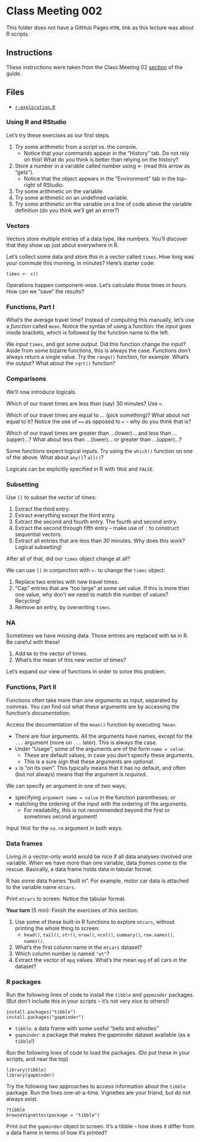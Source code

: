 # Class Meeting 002
This folder does not have a GitHub Pages `HTML` link as this lecture was about R scripts.

## Instructions
These instructions were taken from the Class Meeting 02 [section](https://stat545guidebook.netlify.com/introduction-to-r.html) of the guide.

## Files
* [`r-exploration.R`](https://github.com/dy-lin/STAT545-participation/blob/master/cm002/cm002-r_exploration.R)

### Using R and RStudio

Let’s try these exercises as our first steps.

1. Try some arithmetic from a script vs. the console.
    * Notice that your commands appear in the “History” tab. Do not rely on this! What do you think is better than relying on the history?
1. Store a number in a variable called number using <- (read this arrow as “gets”).
    * Notice that the object appears in the “Environment” tab in the top-right of RStudio.
1. Try some arithmetic on the variable.
1. Try some arithmetic on an undefined variable.
1. Try some arithmetic on the variable on a line of code above the variable definition (do you think we’ll get an error?)

### Vectors

Vectors store multiple entries of a data type, like numbers. You’ll discover that they show up just about everywhere in R.

Let’s collect some data and store this in a vector called `times`. How long was your commute this morning, in minutes? Here’s starter code:
```
times <- c()
```
Operations happen component-wise. Let’s calculate those times in hours. How can we “save” the results?

### Functions, Part I

What’s the average travel time? Instead of computing this manually, let’s use a _function_ called `mean`. Notice the syntax of using a function: the _input_ goes inside brackets, which is followed by the function name to the left.

We _input_ `times`, and got some _output_. Did this function change the input? Aside from some bizarre functions, this is always the case. Functions don’t always return a single value. Try the `range()` function, for example. What’s the output? What about the `sqrt()` function?

### Comparisons

We’ll now introduce logicals.

Which of our travel times are less than (say) 30 minutes? Use `<`.

Which of our travel times are equal to … (pick something)? What about not equal to it? Notice the use of `==` as opposed to `=` – why do you think that is?

Which of our travel times are greater than …(lower)… and less than …(upper)…? What about less than …(lower)… or greater than …(upper)…?

Some functions expect logical inputs. Try using the `which()` function on one of the above. What about `any()`? `all()`?

Logicals can be explicitly specified in R with `TRUE` and `FALSE`.

### Subsetting
Use `[]` to subset the vector of times:

1. Extract the third entry.
1. Extract everything except the third entry.
1. Extract the second and fourth entry. The fourth and second entry.
1. Extract the second through fifth entry – make use of `:` to construct sequential vectors.
1. Extract all entries that are less than 30 minutes. Why does this work? Logical subsetting!

After all of that, did our `times` object change at all?

We can use `[]` in conjunction with `<-` to change the `times` object:

1. Replace two entries with new travel times.
1. “Cap” entries that are “too large” at some set value. If this is more than one value, why don’t we need to match the number of values? Recycling!
1. Remove an entry, by overwriting `times`.

### NA

Sometimes we have missing data. Those entries are replaced with `NA` in R. Be careful with these!

1. Add `NA` to the vector of times.
1. What’s the mean of this new vector of times?

Let’s expand our view of functions in order to solve this problem.

### Functions, Part II

Functions often take more than one _arguments_ as input, separated by commas. You can find out what these arguments are by accessing the function’s _documentation_:

Access the documentation of the `mean()` function by executing `?mean`.
* There are four arguments.
All the arguments have names, except for the `...` argument (more on `...` later). This is always the case.
* Under “Usage”, some of the arguments are of the form `name = value`.
    * These are default values, in case you don’t specify these arguments.
    * This is a sure sign that these arguments are _optional_.
* `x` is “on its own”. This typically means that it has no default, and often (but not always) means that the argument is _required_.

We can specify an argument in one of two ways:

* specifying `argument name = value` in the function parentheses; or
* matching the ordering of the input with the ordering of the arguments.
    * For readability, this is not recommended beyond the first or sometimes second argument!
    
Input `TRUE` for the `na.rm` argument in both ways.

### Data frames 
Living in a vector-only world would be nice if all data analyses involved one variable. When we have more than one variable, data _frames_ come to the rescue. Basically, a data frame holds data in tabular format.

R has some data frames “built in”. For example, motor car data is attached to the variable name `mtcars`.

Print `mtcars` to screen. Notice the tabular format.

**Your turn** (5 min): Finish the exercises of this section:

1. Use some of these built-in R functions to explore `mtcars`, without printing the whole thing to screen:
    * `head()`, `tail()`, `str()`, `nrow()`, `ncol()`, `summary()`, `row.names()`, `names()`.
1. What’s the first column name in the `mtcars` dataset?
1. Which column number is named `"wt"`?
1. Extract the vector of `mpg` values. What’s the mean `mpg` of all cars in the dataset?

### R packages

Run the following lines of code to install the `tibble` and `gapminder` packages. (But don’t include this in your scripts – it’s not very nice to others!)
```
install.packages("tibble")
install.packages("gapminder")
```
* `tibble`: a data frame with some useful “bells and whistles”
* `gapminder`: a package that makes the gapminder dataset available (as a `tibble`!)

Run the following lines of code to load the packages. (Do put these in your scripts, and near the top)
```
library(tibble)
library(gapminder)
```

Try the following two approaches to access information about the `tibble` package. Run the lines one-at-a-time. Vignettes are your friend, but do not always exist.
```
?tibble
browseVignettes(package = "tibble")
```

Print out the `gapminder` object to screen. It’s a tibble – how does it differ from a data frame in terms of how it’s printed?
